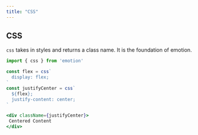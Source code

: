 ```yaml
---
title: "CSS"
---
```



## CSS

`css` takes in styles and returns a class name. It is the foundation of emotion.

```jsx
import { css } from 'emotion'

const flex = css`
  display: flex;
`
const justifyCenter = css`
  ${flex};
  justify-content: center;
`

<div className={justifyCenter}>
 Centered Content
</div>
```
